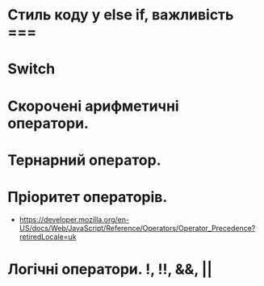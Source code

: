 # Стиль коду у else if, важливість ===
# Switch
# Скорочені арифметичні оператори.
# Тернарний оператор.
# Пріоритет операторів.
- https://developer.mozilla.org/en-US/docs/Web/JavaScript/Reference/Operators/Operator_Precedence?retiredLocale=uk
# Логічні оператори. !, !!, &&, ||
